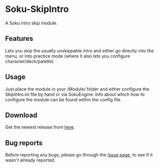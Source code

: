 # Soku-SkipIntro 
A Soku intro skip module. 

## Features
Lets you skip the usually unskippable intro and either go directly into the menu, or into practice mode (where it also lets you configure character/deck/palette)

## Usage
Just place the module in your /Module/ folder and either configure the SkipIntro.ini file by hand or via SokuEngine.
Info about which how to configure the module can be found within the config file.

## Download
Get the newest release from [here](https://github.com/S-len/Soku-SkipIntro/releases/).

## Bug reports
Before reporting any bugs, please go through the [Issue page](https://github.com/S-len/Soku-SkipIntro/issues), to see if it wasn't already reported.
